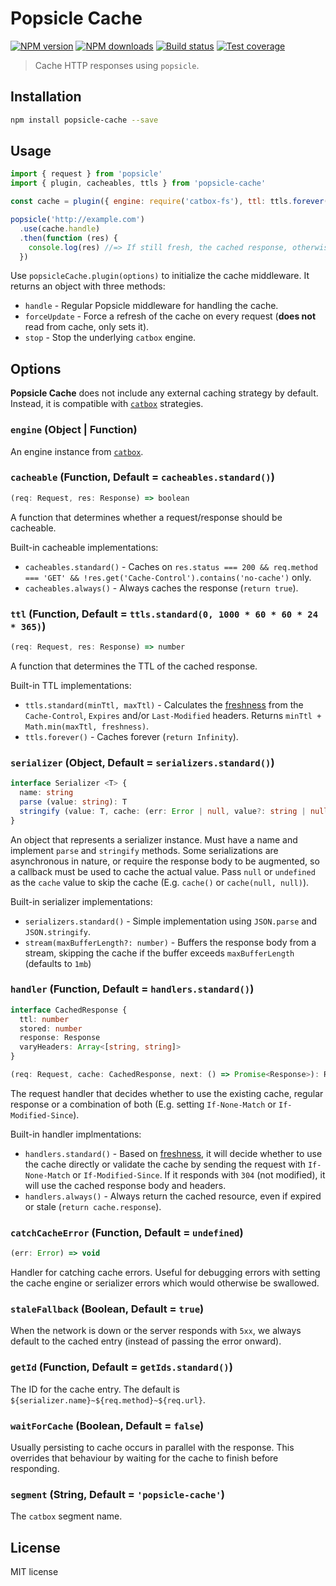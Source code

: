 # Popsicle Cache

[![NPM version][npm-image]][npm-url]
[![NPM downloads][downloads-image]][downloads-url]
[![Build status][travis-image]][travis-url]
[![Test coverage][coveralls-image]][coveralls-url]

> Cache HTTP responses using `popsicle`.

## Installation

```sh
npm install popsicle-cache --save
```

## Usage

```js
import { request } from 'popsicle'
import { plugin, cacheables, ttls } from 'popsicle-cache'

const cache = plugin({ engine: require('catbox-fs'), ttl: ttls.forever() })

popsicle('http://example.com')
  .use(cache.handle)
  .then(function (res) {
    console.log(res) //=> If still fresh, the cached response, otherwise it makes a new request.
  })
```

Use `popsicleCache.plugin(options)` to initialize the cache middleware. It returns an object with three methods:

* `handle` - Regular Popsicle middleware for handling the cache.
* `forceUpdate` - Force a refresh of the cache on every request (**does not** read from cache, only sets it).
* `stop` - Stop the underlying `catbox` engine.

## Options

**Popsicle Cache** does not include any external caching strategy by default. Instead, it is compatible with [`catbox`](https://github.com/hapijs/catbox#installation) strategies.

### `engine` (Object | Function)

An engine instance from [`catbox`](https://github.com/hapijs/catbox#installation).

### `cacheable` (Function, Default = `cacheables.standard()`)

```ts
(req: Request, res: Response) => boolean
```

A function that determines whether a request/response should be cacheable.

Built-in cacheable implementations:

* `cacheables.standard()` - Caches on `res.status === 200 && req.method === 'GET' && !res.get('Cache-Control').contains('no-cache')` only.
* `cacheables.always()` - Always caches the response (`return true`).

### `ttl` (Function, Default = `ttls.standard(0, 1000 * 60 * 60 * 24 * 365)`)

```ts
(req: Request, res: Response) => number
```

A function that determines the TTL of the cached response.

Built-in TTL implementations:

* `ttls.standard(minTtl, maxTtl)` - Calculates the [freshness](https://developer.mozilla.org/en-US/docs/Web/HTTP/Caching#Freshness) from the `Cache-Control`, `Expires` and/or `Last-Modified` headers. Returns `minTtl + Math.min(maxTtl, freshness)`.
* `ttls.forever()` - Caches forever (`return Infinity`).

### `serializer` (Object, Default = `serializers.standard()`)

```ts
interface Serializer <T> {
  name: string
  parse (value: string): T
  stringify (value: T, cache: (err: Error | null, value?: string | null) => void): T
}
```

An object that represents a serializer instance. Must have a name and implement `parse` and `stringify` methods. Some serializations are asynchronous in nature, or require the response body to be augmented, so a callback must be used to cache the actual value. Pass `null` or `undefined` as the `cache` value to skip the cache (E.g. `cache()` or `cache(null, null)`).

Built-in serializer implementations:

* `serializers.standard()` - Simple implementation using `JSON.parse` and `JSON.stringify`.
* `stream(maxBufferLength?: number)` - Buffers the response body from a stream, skipping the cache if the buffer exceeds `maxBufferLength` (defaults to `1mb`)

### `handler` (Function, Default = `handlers.standard()`)

```ts
interface CachedResponse {
  ttl: number
  stored: number
  response: Response
  varyHeaders: Array<[string, string]>
}

(req: Request, cache: CachedResponse, next: () => Promise<Response>): Response | Promise<Response>
```

The request handler that decides whether to use the existing cache, regular response or a combination of both (E.g. setting `If-None-Match` or `If-Modified-Since`).

Built-in handler implmentations:

* `handlers.standard()` - Based on [freshness](https://developer.mozilla.org/en-US/docs/Web/HTTP/Caching#Freshness), it will decide whether to use the cache directly or validate the cache by sending the request with `If-None-Match` or `If-Modified-Since`. If it responds with `304` (not modified), it will use the cached response body and headers.
* `handlers.always()` - Always return the cached resource, even if expired or stale (`return cache.response`).

### `catchCacheError` (Function, Default = `undefined`)

```ts
(err: Error) => void
```

Handler for catching cache errors. Useful for debugging errors with setting the cache engine or serializer errors which would otherwise be swallowed.

### `staleFallback` (Boolean, Default = `true`)

When the network is down or the server responds with `5xx`, we always default to the cached entry (instead of passing the error onward).

### `getId` (Function, Default = `getIds.standard()`)

The ID for the cache entry. The default is `${serializer.name}~${req.method}~${req.url}`.

### `waitForCache` (Boolean, Default = `false`)

Usually persisting to cache occurs in parallel with the response. This overrides that behaviour by waiting for the cache to finish before responding.

### `segment` (String, Default = `'popsicle-cache'`)

The `catbox` segment name.

## License

MIT license

[npm-image]: https://img.shields.io/npm/v/popsicle-cache.svg?style=flat
[npm-url]: https://npmjs.org/package/popsicle-cache
[downloads-image]: https://img.shields.io/npm/dm/popsicle-cache.svg?style=flat
[downloads-url]: https://npmjs.org/package/popsicle-cache
[travis-image]: https://img.shields.io/travis/blakeembrey/popsicle-cache.svg?style=flat
[travis-url]: https://travis-ci.org/blakeembrey/popsicle-cache
[coveralls-image]: https://img.shields.io/coveralls/blakeembrey/popsicle-cache.svg?style=flat
[coveralls-url]: https://coveralls.io/r/blakeembrey/popsicle-cache?branch=master
